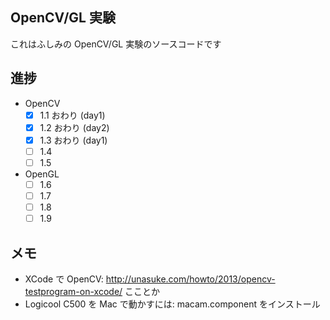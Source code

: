 ## OpenCV/GL 実験

これはふしみの OpenCV/GL 実験のソースコードです

## 進捗

- OpenCV
    - [x] 1.1 おわり (day1)
    - [x] 1.2 おわり (day2)
    - [x] 1.3 おわり (day1)
    - [ ] 1.4
    - [ ] 1.5
- OpenGL
    - [ ] 1.6
    - [ ] 1.7
    - [ ] 1.8
    - [ ] 1.9

## メモ

- XCode で OpenCV: http://unasuke.com/howto/2013/opencv-testprogram-on-xcode/ こことか
-  Logicool C500 を Mac で動かすには: macam.component をインストール
